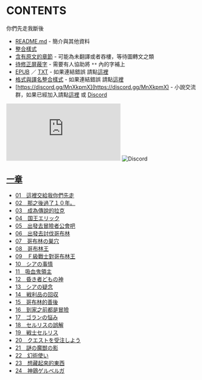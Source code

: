 # CONTENTS

你們先走我斷後


- [README.md](README.md) - 簡介與其他資料
- [整合樣式](%E6%95%B4%E5%90%88%E6%A8%A3%E5%BC%8F.md)
- [含有原文的章節](ja.md) - 可能為未翻譯或者吞樓，等待圖轉文之類
- [待修正屏蔽字](%E5%BE%85%E4%BF%AE%E6%AD%A3%E5%B1%8F%E8%94%BD%E5%AD%97.md) - 需要有人協助將 `**` 內的字補上
- [EPUB](https://gitlab.com/demonovel/epub-txt/blob/master/syosetu_out/%E5%BF%AB%E8%B5%B0%EF%BC%81%E9%80%99%E8%A3%A1%E5%B0%B1%E4%BA%A4%E7%B5%A6%E6%88%91%E4%BA%86%EF%BC%81%E9%80%99%E6%A8%A3%E8%AA%AA%E7%9A%84%E5%8D%81%E5%B9%B4%E9%81%8E%E5%BE%8C%EF%BC%8C%E6%88%90%E4%BA%86%E5%82%B3%E8%AA%AA.epub) ／ [TXT](https://gitlab.com/demonovel/epub-txt/blob/master/syosetu_out/out/%E5%BF%AB%E8%B5%B0%EF%BC%81%E9%80%99%E8%A3%A1%E5%B0%B1%E4%BA%A4%E7%B5%A6%E6%88%91%E4%BA%86%EF%BC%81%E9%80%99%E6%A8%A3%E8%AA%AA%E7%9A%84%E5%8D%81%E5%B9%B4%E9%81%8E%E5%BE%8C%EF%BC%8C.out.txt) - 如果連結錯誤 請點[這裡](https://gitlab.com/demonovel/epub-txt/tree/master)
- [格式與譯名整合樣式](https://github.com/bluelovers/node-novel/blob/master/lib/locales/%E4%BD%A0%E5%80%91%E5%85%88%E8%B5%B0%E6%88%91%E6%96%B7%E5%BE%8C.ts) - 如果連結錯誤 請點[這裡](https://github.com/bluelovers/node-novel/tree/master/lib/locales)
- [https://discord.gg/MnXkpmX](https://discord.gg/MnXkpmX) - 小說交流群，如果已經加入請點[這裡](https://discordapp.com/channels/467794087769014273/467794088285175809) 或 [Discord](https://discordapp.com/channels/@me)


![導航目錄](https://chart.apis.google.com/chart?cht=qr&chs=150x150&chl=https://gitee.com/bluelovers/novel/blob/master/syosetu_out/你們先走我斷後/導航目錄.md)  ![Discord](https://chart.apis.google.com/chart?cht=qr&chs=150x150&chl=https://discord.gg/MnXkpmX)




## [一章](00000_%E4%B8%80%E7%AB%A0)

- [01　這裡交給我你們先走](00000_%E4%B8%80%E7%AB%A0/01%E3%80%80%E9%80%99%E8%A3%A1%E4%BA%A4%E7%B5%A6%E6%88%91%E4%BD%A0%E5%80%91%E5%85%88%E8%B5%B0.txt)
- [02　那之後過了１０年。](00000_%E4%B8%80%E7%AB%A0/02%E3%80%80%E9%82%A3%E4%B9%8B%E5%BE%8C%E9%81%8E%E4%BA%86%EF%BC%91%EF%BC%90%E5%B9%B4%E3%80%82.txt)
- [03　成為傳說的拉克](00000_%E4%B8%80%E7%AB%A0/03%E3%80%80%E6%88%90%E7%82%BA%E5%82%B3%E8%AA%AA%E7%9A%84%E6%8B%89%E5%85%8B.txt)
- [04　国王エリック](00000_%E4%B8%80%E7%AB%A0/04%E3%80%80%E5%9B%BD%E7%8E%8B%E3%82%A8%E3%83%AA%E3%83%83%E3%82%AF.txt)
- [05　出發去冒險者公會吧](00000_%E4%B8%80%E7%AB%A0/05%E3%80%80%E5%87%BA%E7%99%BC%E5%8E%BB%E5%86%92%E9%9A%AA%E8%80%85%E5%85%AC%E6%9C%83%E5%90%A7.txt)
- [06　出發去討伐哥布林](00000_%E4%B8%80%E7%AB%A0/06%E3%80%80%E5%87%BA%E7%99%BC%E5%8E%BB%E8%A8%8E%E4%BC%90%E5%93%A5%E5%B8%83%E6%9E%97.txt)
- [07　哥布林の巣穴](00000_%E4%B8%80%E7%AB%A0/07%E3%80%80%E5%93%A5%E5%B8%83%E6%9E%97%E3%81%AE%E5%B7%A3%E7%A9%B4.txt)
- [08　哥布林王](00000_%E4%B8%80%E7%AB%A0/08%E3%80%80%E5%93%A5%E5%B8%83%E6%9E%97%E7%8E%8B.txt)
- [09　Ｆ級戰士對哥布林王](00000_%E4%B8%80%E7%AB%A0/09%E3%80%80%EF%BC%A6%E7%B4%9A%E6%88%B0%E5%A3%AB%E5%B0%8D%E5%93%A5%E5%B8%83%E6%9E%97%E7%8E%8B.txt)
- [10　シアの事情](00000_%E4%B8%80%E7%AB%A0/10%E3%80%80%E3%82%B7%E3%82%A2%E3%81%AE%E4%BA%8B%E6%83%85.txt)
- [11　吸血鬼領主](00000_%E4%B8%80%E7%AB%A0/11%E3%80%80%E5%90%B8%E8%A1%80%E9%AC%BC%E9%A0%98%E4%B8%BB.txt)
- [12　昏き者どもの神](00000_%E4%B8%80%E7%AB%A0/12%E3%80%80%E6%98%8F%E3%81%8D%E8%80%85%E3%81%A9%E3%82%82%E3%81%AE%E7%A5%9E.txt)
- [13　シアの疑念](00000_%E4%B8%80%E7%AB%A0/13%E3%80%80%E3%82%B7%E3%82%A2%E3%81%AE%E7%96%91%E5%BF%B5.txt)
- [14　戦利品の回収](00000_%E4%B8%80%E7%AB%A0/14%E3%80%80%E6%88%A6%E5%88%A9%E5%93%81%E3%81%AE%E5%9B%9E%E5%8F%8E.txt)
- [15　哥布林的善後](00000_%E4%B8%80%E7%AB%A0/15%E3%80%80%E5%93%A5%E5%B8%83%E6%9E%97%E7%9A%84%E5%96%84%E5%BE%8C.txt)
- [16　到家之前都是冒險](00000_%E4%B8%80%E7%AB%A0/16%E3%80%80%E5%88%B0%E5%AE%B6%E4%B9%8B%E5%89%8D%E9%83%BD%E6%98%AF%E5%86%92%E9%9A%AA.txt)
- [17　ゴランの悩み](00000_%E4%B8%80%E7%AB%A0/17%E3%80%80%E3%82%B4%E3%83%A9%E3%83%B3%E3%81%AE%E6%82%A9%E3%81%BF.txt)
- [18　セルリスの誤解](00000_%E4%B8%80%E7%AB%A0/18%E3%80%80%E3%82%BB%E3%83%AB%E3%83%AA%E3%82%B9%E3%81%AE%E8%AA%A4%E8%A7%A3.txt)
- [19　戦士セルリス](00000_%E4%B8%80%E7%AB%A0/19%E3%80%80%E6%88%A6%E5%A3%AB%E3%82%BB%E3%83%AB%E3%83%AA%E3%82%B9.txt)
- [20　クエストを受注しよう](00000_%E4%B8%80%E7%AB%A0/20%E3%80%80%E3%82%AF%E3%82%A8%E3%82%B9%E3%83%88%E3%82%92%E5%8F%97%E6%B3%A8%E3%81%97%E3%82%88%E3%81%86.txt)
- [21　謎の魔獣の影](00000_%E4%B8%80%E7%AB%A0/21%E3%80%80%E8%AC%8E%E3%81%AE%E9%AD%94%E7%8D%A3%E3%81%AE%E5%BD%B1.txt)
- [22　幻術使い](00000_%E4%B8%80%E7%AB%A0/22%E3%80%80%E5%B9%BB%E8%A1%93%E4%BD%BF%E3%81%84.txt)
- [23　想藏起來的東西](00000_%E4%B8%80%E7%AB%A0/23%E3%80%80%E6%83%B3%E8%97%8F%E8%B5%B7%E4%BE%86%E7%9A%84%E6%9D%B1%E8%A5%BF.txt)
- [24　神鶏ゲルベルガ](00000_%E4%B8%80%E7%AB%A0/24%E3%80%80%E7%A5%9E%E9%B6%8F%E3%82%B2%E3%83%AB%E3%83%99%E3%83%AB%E3%82%AC.txt)

